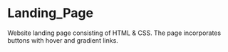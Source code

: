 # Landing_Page
 Website landing page consisting of HTML & CSS.
 The page incorporates buttons with hover and gradient links.
